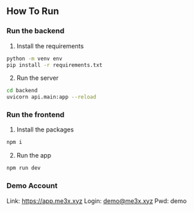 ## How To Run

### Run the backend

1. Install the requirements
```bash
python -m venv env
pip install -r requirements.txt
```
2. Run the server
```bash
cd backend
uvicorn api.main:app --reload
```

### Run the frontend

1. Install the packages
```bash
npm i
```
2. Run the app
```bash
npm run dev
```

### Demo Account

Link: https://app.me3x.xyz
Login: demo@me3x.xyz
Pwd: demo